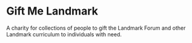 # Gift Me Landmark

A charity for collections of people to gift the Landmark Forum and other Landmark curriculum to individuals with need.
